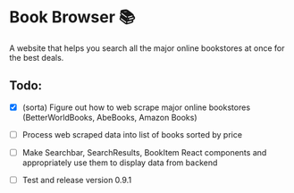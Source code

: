# Book Browser 📚

A website that helps you search all the major online bookstores at once for the best deals.

## Todo:

- [x] (sorta) Figure out how to web scrape major online bookstores (BetterWorldBooks, AbeBooks, Amazon Books)

- [ ] Process web scraped data into list of books sorted by price

- [ ] Make Searchbar, SearchResults, BookItem React components and appropriately use them to display data from backend

- [ ] Test and release version 0.9.1